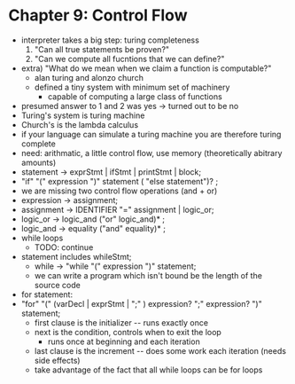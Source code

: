 # Chapter 9: Control Flow

- interpreter takes a big step: turing completeness
    1. "Can all true statements be proven?"
    2. "Can we compute all fucntions that we can define?"
- extra) "What do we mean when we claim a function is computable?"
  - alan turing and alonzo church
  - defined a tiny system with minimum set of machinery
    - capable of computing a large class of functions
- presumed answer to 1 and 2 was yes -> turned out to be no
- Turing's system is  turing machine
- Church's is the lambda calculus
- if your language can simulate a turing machine you are therefore turing complete
- need: arithmatic, a little control flow, use memory (theoretically abitrary amounts)
- statement -> exprStmt | ifStmt | printStmt | block;
- "if" "(" expression ")" statement ( "else statement")? ;
- we are missing two control flow operations (and + or)
- expression -> assignment;
- assignment -> IDENTIFIER "=" assignment | logic_or;
- logic_or -> logic_and ("or" logic_and)* ;
- logic_and -> equality ("and" equality)* ;
- while loops
  - TODO: continue
- statement includes whileStmt;
  - while -> "while "(" expression ")" statement;
  - we can write a program which isn't bound be the length of the source code
- for statement:
- "for" "(" (varDecl | exprStmt | ";" ) expression? ";" expression? ")" statement;
  - first clause is the initializer -- runs exactly once
  - next is the condition, controls when to exit the loop
    - runs once at beginning and each iteration
  - last clause is the increment -- does some work each iteration (needs side effects)
  - take advantage of the fact that all while loops can be for loops
